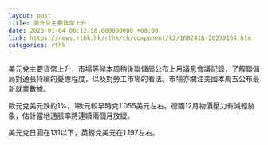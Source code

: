 ```yaml
---
layout: post
title: 美元兌主要貨幣上升
date: 2023-01-04 06:12:58.000000000 +08:00
link: https://news.rthk.hk/rthk/ch/component/k2/1682416-20230104.htm
categories: rthk
---
```


美元兌主要貨幣上升，市場等候本周稍後聯儲局公布上月議息會議記錄，了解聯儲局對通脹持續的憂慮程度，以及對勞工市場的看法。市場亦關注美國本周五公布最新就業數據。

歐元兌美元跌約1%，1歐元較早時兌1.055美元左右。德國12月物價壓力有減輕跡象，估計當地通脹率將連續兩個月放緩。

美元兌日圓在131以下，英鎊兌美元在1.197左右。
